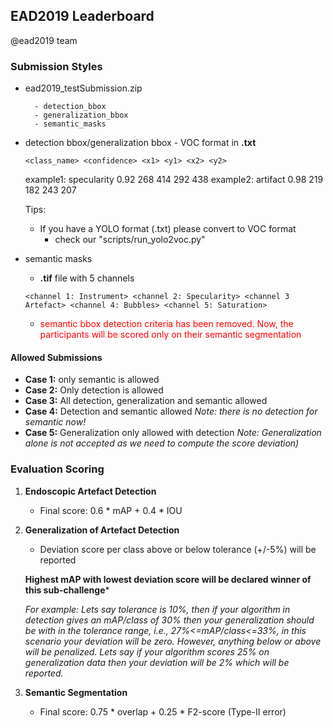 ## EAD2019 Leaderboard 
@ead2019 team

### Submission Styles

- ead2019_testSubmission.zip

		- detection_bbox
		- generalization_bbox
		- semantic_masks

  
- detection bbox/generalization bbox  - VOC format in  **.txt**
  
  	`` <class_name> <confidence> <x1> <y1> <x2> <y2> ``
  		
  	example1: specularity	0.92 268 414 292 438
  	example2: artifact	0.98 219 182 243 207
  		
  	Tips:
  		
  	- If you have a YOLO format (.txt) please convert to VOC format
  		- check our "scripts/run_yolo2voc.py"
  
- semantic masks
  	- **.tif** file with 5 channels
  		
	``<channel 1: Instrument> <channel 2: Specularity> <channel 3 Artefact> <channel 4: Bubbles> <channel 5: Saturation>``
  		
  	- <span style="color:red"> semantic bbox detection criteria has been removed. Now, the participants will be scored only on their semantic segmentation </span>

#### Allowed Submissions

- **Case 1:** only semantic is allowed
- **Case 2:** Only detection is allowed
- **Case 3:** All detection, generalization and semantic allowed
- **Case 4:** Detection and semantic allowed *Note: there is no detection for semantic now!*
- **Case 5:** Generalization only allowed with detection 
	 *Note: Generalization alone is not accepted as we need to compute the score deviation)*

### Evaluation Scoring

1. **Endoscopic Artefact Detection**
	- Final score: 0.6 * mAP + 0.4 * IOU
2. **Generalization of Artefact Detection**
	- Deviation score per class above or below tolerance (+/-5%) will be reported
	
	**Highest mAP with lowest deviation score will be declared winner of this sub-challenge***

	*For example: Lets say tolerance is 10%, then if your algorithm in detection gives an mAP/class of 30% then your generalization should be with in the tolerance range, i.e., 27%<=mAP/class<=33%, in this scenario your deviation will be zero. However, anything below or above will be penalized. Lets say if your algorithm scores 25% on generalization data then your deviation will be 2% which will be reported.*
	
3. **Semantic Segmentation**
	- Final score: 0.75 * overlap + 0.25 * F2-score (Type-II error)
	

  		
  	
